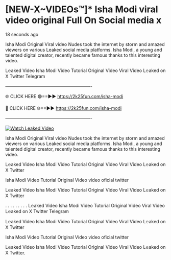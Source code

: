# [NEW-X~VIDEOs™]* Isha Modi viral video original Full On Social media x

18 seconds ago

Isha Modi Original Viral video Nudes took the internet by storm and amazed viewers on various Leaked social media platforms. Isha Modi, a young and talented digital creator, recently became famous thanks to this interesting video.

L𝚎aked Video Isha Modi Video Tutorial Original Video Viral Video L𝚎aked on X Twitter Telegram

———————————————————-

🌐 CLICK HERE 🟢==►► https://2k25fun.com/isha-modi

🔴 CLICK HERE 🌐==►► https://2k25fun.com/isha-modi

———————————————————-

[![Watch Leaked Video](https://miro.medium.com/v2/resize:fit:828/format:webp/1*cilzJN44JGOrTw9NJCrNHA.gif "Watch Leaked Video")](https://2k25fun.com/isha-modi)

Isha Modi Original Viral video Nudes took the internet by storm and amazed viewers on various Leaked social media platforms. Isha Modi, a young and talented digital creator, recently became famous thanks to this interesting video.

L𝚎aked Video Isha Modi Video Tutorial Original Video Viral Video L𝚎aked on X Twitter

Isha Modi Video Tutorial Original Video video oficial twitter

L𝚎aked Video Isha Modi Video Tutorial Original Video Viral Video L𝚎aked on X Twitter

. . . . . . . . . L𝚎aked Video Isha Modi Video Tutorial Original Video Viral Video L𝚎aked on X Twitter Telegram

L𝚎aked Video Isha Modi Video Tutorial Original Video Viral Video L𝚎aked on X Twitter

Isha Modi Video Tutorial Original Video video oficial twitter

L𝚎aked Video Isha Modi Video Tutorial Original Video Viral Video L𝚎aked on X Twitter.